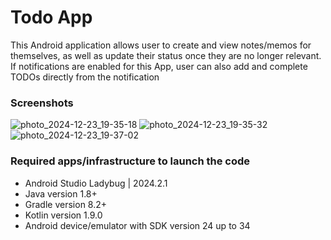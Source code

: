# Todo App
This Android application allows user to create and view notes/memos for themselves, as well as update their status once they are no longer relevant. If notifications are enabled for this App, user can also add and complete TODOs directly from the notification

### Screenshots
![photo_2024-12-23_19-35-18](https://github.com/user-attachments/assets/ab896ac0-7cf8-4b8b-97e7-d475683811ae)
![photo_2024-12-23_19-35-32](https://github.com/user-attachments/assets/abb13ff9-2710-4890-a8e6-f29d030b83f2)
![photo_2024-12-23_19-37-02](https://github.com/user-attachments/assets/4cb321de-8d70-4e83-8a77-2ed235428355)


### Required apps/infrastructure to launch the code
- Android Studio Ladybug | 2024.2.1
- Java version 1.8+
- Gradle version 8.2+
- Kotlin version 1.9.0
- Android device/emulator with SDK version 24 up to 34
